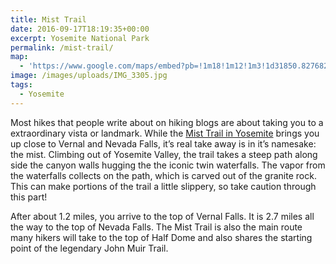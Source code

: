 ```yaml
---
title: Mist Trail
date: 2016-09-17T18:19:35+00:00
excerpt: Yosemite National Park
permalink: /mist-trail/
map:
  - 'https://www.google.com/maps/embed?pb=!1m18!1m12!1m3!1d31850.827682449224!2d-119.57446943520263!3d37.731413622048414!2m3!1f0!2f0!3f0!3m2!1i1024!2i768!4f13.1!3m3!1m2!1s0x0%3A0xd97577fea138769b!2sHappy+Isles+Trailhead!5e1!3m2!1sen!2sus!4v1473641043680'
image: /images/uploads/IMG_3305.jpg
tags:
  - Yosemite
---
```

Most hikes that people write about on hiking blogs are about taking you to a extraordinary vista or landmark. While the <a href="https://www.nps.gov/yose/planyourvisit/vernalnevadatrail.htm">Mist Trail in Yosemite</a> brings you up close to Vernal and Nevada Falls, it’s real take away is in it’s namesake: the mist. Climbing out of Yosemite Valley, the trail takes a steep path along side the canyon walls hugging the the iconic twin waterfalls. The vapor from the waterfalls collects on the path, which is carved out of the granite rock. This can make portions of the trail a little slippery, so take caution through this part!

After about 1.2 miles, you arrive to the top of Vernal Falls. It is 2.7 miles all the way to the top of Nevada Falls. The Mist Trail is also the main route many hikers will take to the top of Half Dome and also shares the starting point of the legendary John Muir Trail.

